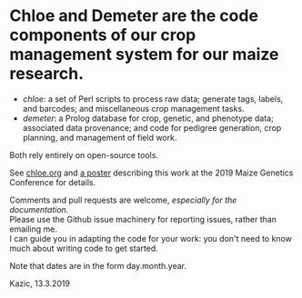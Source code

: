 # Chloe and Demeter are the code components of our crop management system for our maize research.  


   + *chloe*:  a set of Perl scripts to process raw data; generate tags, labels, and barcodes; and miscellaneous crop management tasks.
   + *demeter*: a Prolog database for crop, genetic, and phenotype data; associated data provenance; and code for pedigree generation, crop planning, and management of field work.
   
   Both rely entirely on open-source tools.

See [chloe.org](./docs/chloe/chloe.org) and [a poster](./docs/chloe/poster.pdf) describing this work at the 2019 Maize Genetics Conference for details.

Comments and pull requests are welcome, *especially for the documentation*.  
Please use the Github issue machinery for reporting issues, rather than emailing me.  
I can guide you in adapting the code for your work: you don't need to know much about
writing code to get started.

Note that dates are in the form day.month.year.

Kazic, 13.3.2019

